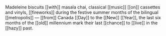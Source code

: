 Madeleine biscuits [[with]] masala chai, classical [[music]] [[on]] cassettes and vinyls, [[fireworks]] during the festive summer months of the bilingual [[metropolis]] — [[from]] Canada [[Day]] to the [[New]] [[Year]], the last six months of the [[old]] millennium mark their last [[chance]] to [[live]] in the [[hazy]] past. 